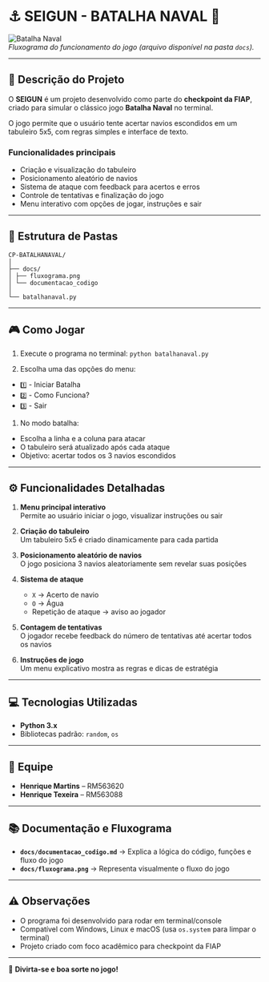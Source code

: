 # ⚓ SEIGUN - BATALHA NAVAL 🚢

![Batalha Naval](docs/fluxograma.png)  
*Fluxograma do funcionamento do jogo (arquivo disponível na pasta `docs`).*

---

## 📝 Descrição do Projeto

O **SEIGUN** é um projeto desenvolvido como parte do **checkpoint da FIAP**, criado para simular o clássico jogo **Batalha Naval** no terminal.  

O jogo permite que o usuário tente acertar navios escondidos em um tabuleiro 5x5, com regras simples e interface de texto.  

### Funcionalidades principais

- Criação e visualização do tabuleiro  
- Posicionamento aleatório de navios  
- Sistema de ataque com feedback para acertos e erros  
- Controle de tentativas e finalização do jogo  
- Menu interativo com opções de jogar, instruções e sair  

---

## 📂 Estrutura de Pastas

```
CP-BATALHANAVAL/
│
├── docs/
│ ├── fluxograma.png
│ └── documentacao_codigo
│
└── batalhanaval.py
```

---

## 🎮 Como Jogar

1. Execute o programa no terminal:
``
python batalhanaval.py
``

2. Escolha uma das opções do menu:

- `1️⃣` - Iniciar Batalha  
- `2️⃣` - Como Funciona?  
- `3️⃣` - Sair  

1. No modo batalha:

- Escolha a linha e a coluna para atacar  
- O tabuleiro será atualizado após cada ataque  
- Objetivo: acertar todos os 3 navios escondidos  

---

## ⚙️ Funcionalidades Detalhadas

1. **Menu principal interativo**  
   Permite ao usuário iniciar o jogo, visualizar instruções ou sair  

2. **Criação do tabuleiro**  
   Um tabuleiro 5x5 é criado dinamicamente para cada partida  

3. **Posicionamento aleatório de navios**  
   O jogo posiciona 3 navios aleatoriamente sem revelar suas posições  

4. **Sistema de ataque**  
   - `X` → Acerto de navio  
   - `O` → Água  
   - Repetição de ataque → aviso ao jogador  

5. **Contagem de tentativas**  
   O jogador recebe feedback do número de tentativas até acertar todos os navios  

6. **Instruções de jogo**  
   Um menu explicativo mostra as regras e dicas de estratégia  

---

## 💻 Tecnologias Utilizadas

- **Python 3.x**  
- Bibliotecas padrão: `random`, `os`  

---

## 👥 Equipe

- **Henrique Martins** – RM563620  
- **Henrique Texeira** – RM563088  

---

## 📚 Documentação e Fluxograma

- **`docs/documentacao_codigo.md`** → Explica a lógica do código, funções e fluxo do jogo  
- **`docs/fluxograma.png`** → Representa visualmente o fluxo do jogo  

---

## ⚠️ Observações

- O programa foi desenvolvido para rodar em terminal/console  
- Compatível com Windows, Linux e macOS (usa `os.system` para limpar o terminal)  
- Projeto criado com foco acadêmico para checkpoint da FIAP  

---

🎯 **Divirta-se e boa sorte no jogo!**
